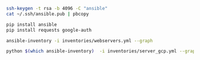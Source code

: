 ```bash
ssh-keygen -t rsa -b 4096 -C "ansible"
cat ~/.ssh/ansible.pub | pbcopy
```

```bash
pip install ansible
pip install requests google-auth
```

```bash
ansible-inventory -i inventories/webservers.yml --graph
```

```bash
python $(which ansible-inventory)  -i inventories/server_gcp.yml --graph
```